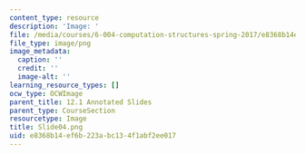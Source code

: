 ```yaml
---
content_type: resource
description: 'Image: '
file: /media/courses/6-004-computation-structures-spring-2017/e8368b14ef6b223abc134f1abf2ee017_Slide04.png
file_type: image/png
image_metadata:
  caption: ''
  credit: ''
  image-alt: ''
learning_resource_types: []
ocw_type: OCWImage
parent_title: 12.1 Annotated Slides
parent_type: CourseSection
resourcetype: Image
title: Slide04.png
uid: e8368b14-ef6b-223a-bc13-4f1abf2ee017
---
```

